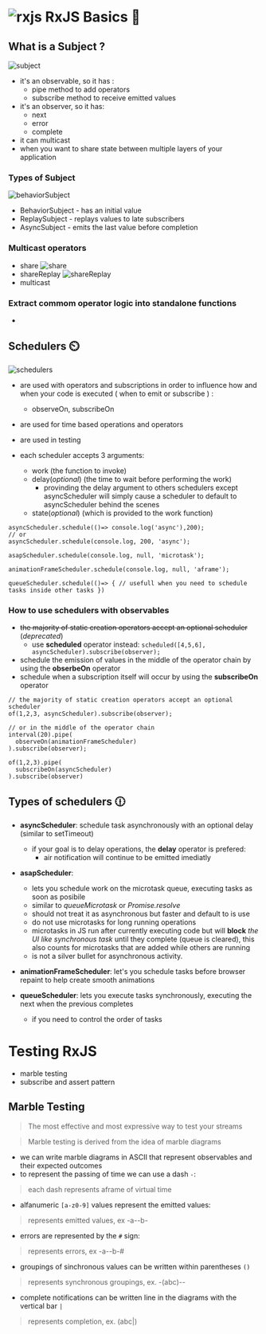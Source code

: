 # ![rxjs](/image/rxjs.svg) RxJS Basics :star_struck:

## What is a Subject ?

![subject](/image/multicasting/subject_multicast.png)

- it's an observable, so it has :
    - pipe method to add operators
    - subscribe method to receive emitted values
- it's an observer, so it has: 
    - next
    - error
    - complete
- it can multicast
- when you want to share state between multiple layers of your application

### Types of Subject

![behaviorSubject](/image/multicasting/behaviorSubject.png)

- BehaviorSubject - has an initial value
- ReplaySubject - replays values to late subscribers
- AsyncSubject - emits the last value before completion

### Multicast operators
- share
![share](/image/multicasting/share_operator.png)
- shareReplay
![shareReplay](/image/multicasting/shareReplay_operator.png)
- multicast

### Extract commom operator logic into standalone functions
- 

## Schedulers :timer_clock:

![schedulers](/image/schedulers/schedulers.png)
    

- are used with operators and subscriptions in order to influence how and when your code is executed ( when to emit or subscribe ) :
    - observeOn, subscribeOn
- are used for time based operations and operators
- are used in testing

- each scheduler accepts 3 arguments:
    - work (the function to invoke)
    - delay(*optional*) (the time to wait before performing the work)
        - provinding the delay argument to others schedulers except asyncScheduler will simply cause a scheduler to default to asyncScheduler behind the scenes
    - state(*optional*) (which is provided to the work function)
    
```
asyncScheduler.schedule(()=> console.log('async'),200);
// or
asyncScheduler.schedule(console.log, 200, 'async');

asapScheduler.schedule(console.log, null, 'microtask');

animationFrameScheduler.schedule(console.log, null, 'aframe');

queueScheduler.schedule(()=> { // usefull when you need to schedule tasks inside other tasks })
```

### How to use schedulers with observables

- ~~the majority of static creation operators accept an optional scheduler~~ (*deprecated*)
    - use **scheduled** operator instead:
    ``` scheduled([4,5,6], asyncScheduler).subscribe(observer); ```
- schedule the emission of values in the middle of the operator chain by using the **obserbeOn** operator
- schedule when a subscription itself will occur by using the **subscribeOn** operator
```
// the majority of static creation operators accept an optional scheduler
of(1,2,3, asyncScheduler).subscribe(observer);

// or in the middle of the operator chain
interval(20).pipe(
  observeOn(animationFrameScheduler)
).subscribe(observer);

of(1,2,3).pipe(
  subscribeOn(asyncScheduler)
).subscribe(observer)
```

## Types of schedulers :clock1230:

- **asyncScheduler**: schedule task asynchronously with an optional delay (similar to setTimeout)
    - if your goal is to delay operations, the **delay** operator is prefered:
        - air notification will continue to be emitted imediatly


- **asapScheduler**: 
    - lets you schedule work on the microtask queue, executing tasks as soon as posibile
    - similar to *queueMicrotask* or *Promise.resolve*
    - should not treat it as asynchronous but faster and default to is use
    - do not use microtasks for long running operations
    - microtasks in JS run after currently executing code but will **block** *the UI like synchronous task* until they complete (queue is cleared), this also counts for microtasks that are added while others are running
    - is not a silver bullet for asynchronous activity.

- **animationFrameScheduler**: let's you schedule tasks before browser repaint to help create smooth animations

- **queueScheduler**: lets you execute tasks synchronously, executing the next when the previous completes
    - if you need to control the order of tasks


# Testing RxJS
- marble testing
- subscribe and assert pattern

## Marble Testing

> The most effective and most expressive way to test your streams

> Marble testing is derived from the idea of marble diagrams

- we can write marble diagrams in ASCII that represent observables and their expected outcomes
- to represent the passing of time we can use a dash `-`:
> each dash represents aframe of virtual time
- alfanumeric `[a-z0-9]` values represent the emitted values:
> represents emitted values, ex -a--b-
- errors are represented by the `#` sign:
> represents errors, ex -a--b-#
- groupings of sinchronous values can be written within parentheses `()`
> represents synchronous groupings, ex. -(abc)--
- complete notifications can be written line in the diagrams with the vertical bar `|`
> represents completion, ex. (abc|)
